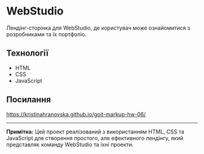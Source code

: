 # WebStudio

Лендінг-сторінка для WebStudio, де користувач може ознайомитися з розробниками та їх портфоліо.

## Технології

- HTML
- CSS
- JavaScript

## Посилання

https://kristinahranovska.github.io/goit-markup-hw-06/

---

**Примітка:** Цей проект реалізований з використанням HTML, CSS та JavaScript для створення простого, але ефективного лендінгу, який представляє команду WebStudio та їхні проекти.
